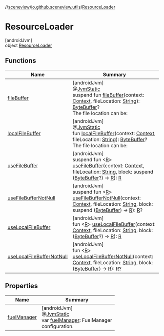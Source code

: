 //[sceneview](../../../index.md)/[io.github.sceneview.utils](../index.md)/[ResourceLoader](index.md)

# ResourceLoader

[androidJvm]\
object [ResourceLoader](index.md)

## Functions

| Name | Summary |
|---|---|
| [fileBuffer](file-buffer.md) | [androidJvm]<br>@[JvmStatic](https://kotlinlang.org/api/latest/jvm/stdlib/kotlin.jvm/-jvm-static/index.html)<br>suspend fun [fileBuffer](file-buffer.md)(context: [Context](https://developer.android.com/reference/kotlin/android/content/Context.html), fileLocation: [String](https://kotlinlang.org/api/latest/jvm/stdlib/kotlin/-string/index.html)): [ByteBuffer](https://developer.android.com/reference/kotlin/java/nio/ByteBuffer.html)?<br>The file location can be: |
| [localFileBuffer](local-file-buffer.md) | [androidJvm]<br>@[JvmStatic](https://kotlinlang.org/api/latest/jvm/stdlib/kotlin.jvm/-jvm-static/index.html)<br>fun [localFileBuffer](local-file-buffer.md)(context: [Context](https://developer.android.com/reference/kotlin/android/content/Context.html), fileLocation: [String](https://kotlinlang.org/api/latest/jvm/stdlib/kotlin/-string/index.html)): [ByteBuffer](https://developer.android.com/reference/kotlin/java/nio/ByteBuffer.html)?<br>The file location can be: |
| [useFileBuffer](use-file-buffer.md) | [androidJvm]<br>suspend fun &lt;[R](use-file-buffer.md)&gt; [useFileBuffer](use-file-buffer.md)(context: [Context](https://developer.android.com/reference/kotlin/android/content/Context.html), fileLocation: [String](https://kotlinlang.org/api/latest/jvm/stdlib/kotlin/-string/index.html), block: suspend ([ByteBuffer](https://developer.android.com/reference/kotlin/java/nio/ByteBuffer.html)?) -&gt; [R](use-file-buffer.md)): [R](use-file-buffer.md) |
| [useFileBufferNotNull](use-file-buffer-not-null.md) | [androidJvm]<br>suspend fun &lt;[R](use-file-buffer-not-null.md)&gt; [useFileBufferNotNull](use-file-buffer-not-null.md)(context: [Context](https://developer.android.com/reference/kotlin/android/content/Context.html), fileLocation: [String](https://kotlinlang.org/api/latest/jvm/stdlib/kotlin/-string/index.html), block: suspend ([ByteBuffer](https://developer.android.com/reference/kotlin/java/nio/ByteBuffer.html)) -&gt; [R](use-file-buffer-not-null.md)): [R](use-file-buffer-not-null.md)? |
| [useLocalFileBuffer](use-local-file-buffer.md) | [androidJvm]<br>fun &lt;[R](use-local-file-buffer.md)&gt; [useLocalFileBuffer](use-local-file-buffer.md)(context: [Context](https://developer.android.com/reference/kotlin/android/content/Context.html), fileLocation: [String](https://kotlinlang.org/api/latest/jvm/stdlib/kotlin/-string/index.html), block: ([ByteBuffer](https://developer.android.com/reference/kotlin/java/nio/ByteBuffer.html)?) -&gt; [R](use-local-file-buffer.md)): [R](use-local-file-buffer.md) |
| [useLocalFileBufferNotNull](use-local-file-buffer-not-null.md) | [androidJvm]<br>fun &lt;[R](use-local-file-buffer-not-null.md)&gt; [useLocalFileBufferNotNull](use-local-file-buffer-not-null.md)(context: [Context](https://developer.android.com/reference/kotlin/android/content/Context.html), fileLocation: [String](https://kotlinlang.org/api/latest/jvm/stdlib/kotlin/-string/index.html), block: ([ByteBuffer](https://developer.android.com/reference/kotlin/java/nio/ByteBuffer.html)) -&gt; [R](use-local-file-buffer-not-null.md)): [R](use-local-file-buffer-not-null.md)? |

## Properties

| Name | Summary |
|---|---|
| [fuelManager](fuel-manager.md) | [androidJvm]<br>@[JvmStatic](https://kotlinlang.org/api/latest/jvm/stdlib/kotlin.jvm/-jvm-static/index.html)<br>var [fuelManager](fuel-manager.md): FuelManager<br>configuration. |
